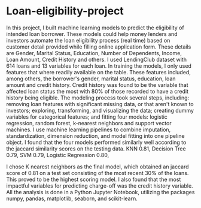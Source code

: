 # Loan-eligibility-project
In this project, I built machine learning models to predict the eligibility of intended loan borrower. These models could help money lenders and investors automate the loan eligibility process (real time) based on customer detail provided while filling online application form. These details are Gender, Marital Status, Education, Number of Dependents, Income, Loan Amount, Credit History and others.
 I used LendingClub dataset with 614 loans and 13 variables for each loan.
In training the models, I only used features that where readily available on the table. These features included, among others, the borrower's gender, marital status, education, loan amount and credit history.  Credit history was found to be the variable that affected loan status the most with 80% of those recorded to have a credit history being eligible.
The modeling process took several steps, including: removing loan features with significant missing data, or that aren't known to investors; exploring, transforming, and visualizing the data; creating dummy variables for categorical features; and fitting four models: logistic regression, random forest, k-nearest neighbors and support vector machines. I use machine learning pipelines to combine imputation, standardization, dimension reduction, and model fitting into one pipeline object. 
I found that the four models performed similarly well according to the jaccard similarity  scores on the testing data.
KNN	0.81,
Decision Tree	0.79,
SVM	0.79,
Logistic Regression	0.80,

 I chose K nearest neighbors as the final model, which obtained an jaccard score of 0.81 on a test set consisting of the most recent 30% of the loans. This proved to be the highest scoring model.
I also found that the most impactful variables for predicting charge-off was the credit history variable.
All the analysis is done in a Python Jupyter Notebook, utilizing the packages numpy, pandas, matplotlib, seaborn, and scikit-learn.


